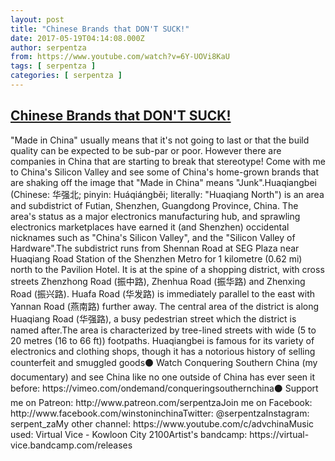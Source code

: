 ```yaml
---
layout: post
title: "Chinese Brands that DON'T SUCK!"
date: 2017-05-19T04:14:08.000Z
author: serpentza
from: https://www.youtube.com/watch?v=6Y-UOVi8KaU
tags: [ serpentza ]
categories: [ serpentza ]
---
```

<!--1495167248000-->
[Chinese Brands that DON'T SUCK!](https://www.youtube.com/watch?v=6Y-UOVi8KaU)
------

<div>
"Made in China" usually means that it's not going to last or that the build quality can be expected to be sub-par or poor. However there are companies in China that are starting to break that stereotype! Come with me to China's Silicon Valley and see some of China's home-grown brands that are shaking off the image that "Made in China" means "Junk".Huaqiangbei (Chinese: 华强北; pinyin: Huáqiángběi; literally: "Huaqiang North") is an area and subdistrict of Futian, Shenzhen, Guangdong Province, China. The area's status as a major electronics manufacturing hub, and sprawling electronics marketplaces have earned it (and Shenzhen) occidental nicknames such as "China's Silicon Valley", and the "Silicon Valley of Hardware".The subdistrict runs from Shennan Road at SEG Plaza near Huaqiang Road Station of the Shenzhen Metro for 1 kilometre (0.62 mi) north to the Pavilion Hotel. It is at the spine of a shopping district, with cross streets Zhenzhong Road (振中路), Zhenhua Road (振华路) and Zhenxing Road (振兴路). Huafa Road (华发路) is immediately parallel to the east with Yannan Road (燕南路) further away. The central area of the district is along Huaqiang Road (华强路), a busy pedestrian street which the district is named after.The area is characterized by tree-lined streets with wide (5 to 20 metres (16 to 66 ft)) footpaths. Huaqiangbei is famous for its variety of electronics and clothing shops, though it has a notorious history of selling counterfeit and smuggled goods⚫ Watch Conquering Southern China (my documentary) and see China like no one outside of China has ever seen it before: https://vimeo.com/ondemand/conqueringsouthernchina⚫ Support me on Patreon: http://www.patreon.com/serpentzaJoin me on Facebook: http://www.facebook.com/winstoninchinaTwitter: @serpentzaInstagram: serpent_zaMy other channel: https://www.youtube.com/c/advchinaMusic used: Virtual Vice - Kowloon City 2100Artist's bandcamp: https://virtual-vice.bandcamp.com/releases
</div>
